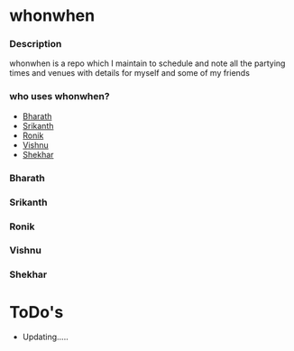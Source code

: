 # whonwhen

### Description

whonwhen is a repo which I maintain to schedule and note all the partying times and venues with details for myself and some of my friends


### who uses whonwhen?
- [Bharath](#bharath)
- [Srikanth](#srikanth)
- [Ronik](#ronik)
- [Vishnu](#vishnu)
- [Shekhar](#shekhar)

### Bharath

### Srikanth

### Ronik

### Vishnu

### Shekhar

# ToDo's
- Updating.....
